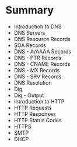 # Summary

* Introduction to DNS
* DNS Servers
* DNS Resource Records
* SOA Records
* DNS - A/AAAA Records
* DNS - PTR Records 
* DNS - CNAME Records
* DNS - MX Records
* DNS - SRV Records
* DNS Resolution
* Dig
* Dig - Output
* Introduction to HTTP
* HTTP Requests
* HTTP Responses
* HTTP Status Codes
* HTTPS
* SMTP
* DHCP

